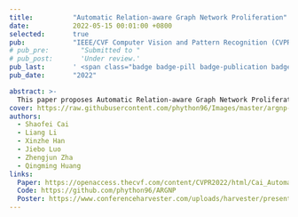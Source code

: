 ```yaml
---
title:          "Automatic Relation-aware Graph Network Proliferation"
date:           2022-05-15 00:01:00 +0800
selected:       true
pub:            "IEEE/CVF Computer Vision and Pattern Recognition (CVPR)"
# pub_pre:        "Submitted to "
# pub_post:       'Under review.'
pub_last:       ' <span class="badge badge-pill badge-publication badge-success">Oral</span> <span class="badge badge-pill badge-publication badge-success">Top 4.2%</span>'
pub_date:       "2022"

abstract: >-
  This paper proposes Automatic Relation-aware Graph Network Proliferation (ARGNP) for efficiently searching GNNs with a relation-guided message passing mechanism. Specifically, we first devise a novel dual relation-aware graph search space that comprises both node and relation learning operations. These operations can extract hierarchical node/relational information and provide anisotropic guidance for message passing on a graph. Second, analogous to cell proliferation, we design a network proliferation search paradigm to progressively determine the GNN architectures by iteratively performing network division and differentiation. 
cover: https://raw.githubusercontent.com/phython96/Images/master/argnp-logo.png
authors:
  - Shaofei Cai
  - Liang Li
  - Xinzhe Han
  - Jiebo Luo
  - Zhengjun Zha
  - Qingming Huang
links:
  Paper: https://openaccess.thecvf.com/content/CVPR2022/html/Cai_Automatic_Relation-Aware_Graph_Network_Proliferation_CVPR_2022_paper.html
  Code: https://github.com/phython96/ARGNP
  Poster: https://www.conferenceharvester.com/uploads/harvester/presentations/PJNEQWFQ/PJNEQWFQ-PDF-2100498-1663000-1-PDF(1).pdf
---
```

